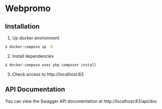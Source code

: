 # Webpromo


## Installation

1. Up docker environment

```bash
$ docker-compose up -d
```

2. Install dependencies

```bash
$ docker-compose exec php composer install
```

3. Check access to http://localhost:83

## API Documentation

You can view the Swagger API documentation at http://localhost:83/api/doc
